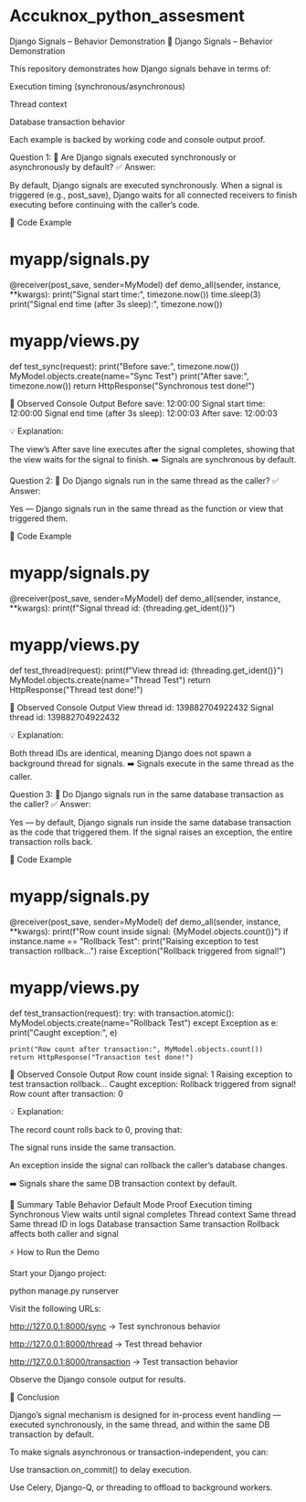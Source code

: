# Accuknox_python_assesment
Django Signals – Behavior Demonstration
🧩 Django Signals – Behavior Demonstration

This repository demonstrates how Django signals behave in terms of:

Execution timing (synchronous/asynchronous)

Thread context

Database transaction behavior

Each example is backed by working code and console output proof.

Question 1:
🧠 Are Django signals executed synchronously or asynchronously by default?
✅ Answer:

By default, Django signals are executed synchronously.
When a signal is triggered (e.g., post_save), Django waits for all connected receivers to finish executing before continuing with the caller’s code.

🧩 Code Example
# myapp/signals.py
@receiver(post_save, sender=MyModel)
def demo_all(sender, instance, **kwargs):
    print("Signal start time:", timezone.now())
    time.sleep(3)
    print("Signal end time (after 3s sleep):", timezone.now())

# myapp/views.py
def test_sync(request):
    print("Before save:", timezone.now())
    MyModel.objects.create(name="Sync Test")
    print("After save:", timezone.now())
    return HttpResponse("Synchronous test done!")

🧾 Observed Console Output
Before save: 12:00:00
Signal start time: 12:00:00
Signal end time (after 3s sleep): 12:00:03
After save: 12:00:03

💡 Explanation:

The view’s After save line executes after the signal completes, showing that the view waits for the signal to finish.
➡️ Signals are synchronous by default.

Question 2:
🧠 Do Django signals run in the same thread as the caller?
✅ Answer:

Yes — Django signals run in the same thread as the function or view that triggered them.

🧩 Code Example
# myapp/signals.py
@receiver(post_save, sender=MyModel)
def demo_all(sender, instance, **kwargs):
    print(f"Signal thread id: {threading.get_ident()}")

# myapp/views.py
def test_thread(request):
    print(f"View thread id: {threading.get_ident()}")
    MyModel.objects.create(name="Thread Test")
    return HttpResponse("Thread test done!")

🧾 Observed Console Output
View thread id: 139882704922432
Signal thread id: 139882704922432

💡 Explanation:

Both thread IDs are identical, meaning Django does not spawn a background thread for signals.
➡️ Signals execute in the same thread as the caller.

Question 3:
🧠 Do Django signals run in the same database transaction as the caller?
✅ Answer:

Yes — by default, Django signals run inside the same database transaction as the code that triggered them.
If the signal raises an exception, the entire transaction rolls back.

🧩 Code Example
# myapp/signals.py
@receiver(post_save, sender=MyModel)
def demo_all(sender, instance, **kwargs):
    print(f"Row count inside signal: {MyModel.objects.count()}")
    if instance.name == "Rollback Test":
        print("Raising exception to test transaction rollback...")
        raise Exception("Rollback triggered from signal!")

# myapp/views.py
def test_transaction(request):
    try:
        with transaction.atomic():
            MyModel.objects.create(name="Rollback Test")
    except Exception as e:
        print("Caught exception:", e)

    print("Row count after transaction:", MyModel.objects.count())
    return HttpResponse("Transaction test done!")

🧾 Observed Console Output
Row count inside signal: 1
Raising exception to test transaction rollback...
Caught exception: Rollback triggered from signal!
Row count after transaction: 0

💡 Explanation:

The record count rolls back to 0, proving that:

The signal runs inside the same transaction.

An exception inside the signal can rollback the caller’s database changes.

➡️ Signals share the same DB transaction context by default.

🧭 Summary Table
Behavior	Default Mode	Proof
Execution timing	Synchronous	View waits until signal completes
Thread context	Same thread	Same thread ID in logs
Database transaction	Same transaction	Rollback affects both caller and signal

⚡ How to Run the Demo

Start your Django project:

python manage.py runserver


Visit the following URLs:

http://127.0.0.1:8000/sync
 → Test synchronous behavior

http://127.0.0.1:8000/thread
 → Test thread behavior

http://127.0.0.1:8000/transaction
 → Test transaction behavior

Observe the Django console output for results.

🧠 Conclusion

Django’s signal mechanism is designed for in-process event handling —
executed synchronously, in the same thread, and within the same DB transaction by default.

To make signals asynchronous or transaction-independent, you can:

Use transaction.on_commit() to delay execution.

Use Celery, Django-Q, or threading to offload to background workers.
